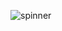 ![spinner](https://user-images.githubusercontent.com/80372457/136371822-a2f96fa1-8c19-4fad-b60a-15eb54424682.PNG)
